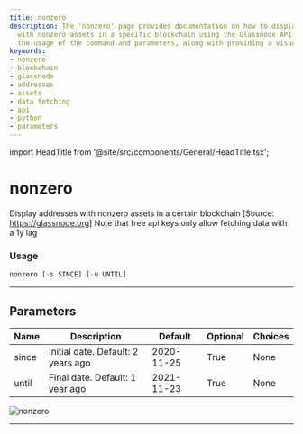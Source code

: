 ```yaml
---
title: nonzero
description: The 'nonzero' page provides documentation on how to display addresses
  with nonzero assets in a specific blockchain using the Glassnode API. The page details
  the usage of the command and parameters, along with providing a visual representation.
keywords:
- nonzero
- blockchain
- glassnode
- addresses
- assets
- data fetching
- api
- python
- parameters
---
```


import HeadTitle from '@site/src/components/General/HeadTitle.tsx';

<HeadTitle title="nonzero - Dd - Crypto - Reference | OpenBB Terminal Docs" />

# nonzero

Display addresses with nonzero assets in a certain blockchain [Source: https://glassnode.org] Note that free api keys only allow fetching data with a 1y lag

### Usage

```python
nonzero [-s SINCE] [-u UNTIL]
```

---

## Parameters

| Name | Description | Default | Optional | Choices |
| ---- | ----------- | ------- | -------- | ------- |
| since | Initial date. Default: 2 years ago | 2020-11-25 | True | None |
| until | Final date. Default: 1 year ago | 2021-11-23 | True | None |

![nonzero](https://user-images.githubusercontent.com/46355364/154064344-5b7825c8-9243-47ba-9930-0f5f7e3282a4.png)

---
